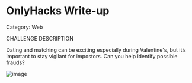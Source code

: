 # OnlyHacks Write-up

Category: Web

CHALLENGE DESCRIPTION

Dating and matching can be exciting especially during Valentine's, but it’s important to stay vigilant for impostors. Can you help identify possible frauds?

![image](https://github.com/user-attachments/assets/c3dba8c3-10b7-4cfb-91fe-75899e141345)
